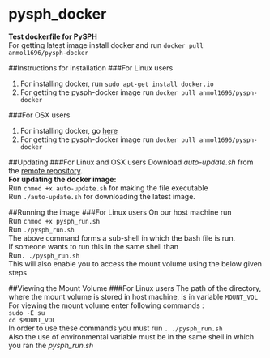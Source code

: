 # pysph_docker
**Test dockerfile for [PySPH](https://bitbucket.org/pysph/pysph)**<br>
For getting latest image install docker and run `docker pull anmol1696/pysph-docker`

##Instructions for installation
###For Linux users
1. For installing docker, run `sudo apt-get install docker.io`
2. For getting the pysph-docker image run `docker pull anmol1696/pysph-docker`

###For OSX users
1. For installing docker, go [here](https://www.docker.com/toolbox)
2. For getting the pysph-docker image run `docker pull anmol1696/pysph-docker`

##Updating
###For Linux and OSX users
Download *auto-update.sh* from the [remote repository](https://github.com/Anmol1696/pysph_docker).<br>
**For updating the docker image:**<br>
Run `chmod +x auto-update.sh` for making the file executable<br>
Run `./auto-update.sh` for downloading the latest image.

##Running the image
###For Linux users
On our host machine run <br>
Run `chmod +x pysph_run.sh` <br>
Run `./pysph_run.sh` <br>
The above command forms a sub-shell in which the bash file is run.<br>
If someone wants to run this in the same shell than<br>
Run`. ./pysph_run.sh`<br>
This will also enable you to access the mount volume using the below given steps<br> 

##Viewing the Mount Volume
###For Linux users
The path of the directory, where the mount volume is stored in host machine, is in variable `MOUNT_VOL`<br>
For viewing the mount volume enter following commands : <br>
`sudo -E su   `<br>
`cd $MOUNT_VOL`<br>
In order to use these commands you must run `. ./pysph_run.sh`<br>
Also the use of environmental variable must be in the same shell in which you ran the *pysph_run.sh*<br> 
